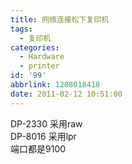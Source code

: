```yaml
---
title: 网络连接松下复印机
tags:
  - 复印机
categories:
  - Hardware
  - printer
id: '99'
abbrlink: 1208018418
date: 2011-02-12 10:51:00
---
```


DP-2330 采用raw  
DP-8016 采用lpr  
端口都是9100